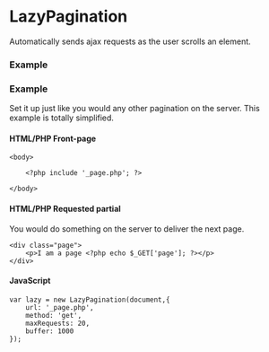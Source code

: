 LazyPagination
==============

Automatically sends ajax requests as the user scrolls an element.

### Example

### Example

Set it up just like you would any other pagination on the server.  This example is totally simplified.

#### HTML/PHP Front-page

    <body>
    
    	<?php include '_page.php'; ?>
    	
    </body>

#### HTML/PHP Requested partial

You would do something on the server to deliver the next page.

    <div class="page">
    	<p>I am a page <?php echo $_GET['page']; ?></p>
    </div>
    
#### JavaScript

    var lazy = new LazyPagination(document,{
    	url: '_page.php',
    	method: 'get',
    	maxRequests: 20,
    	buffer: 1000
    });
